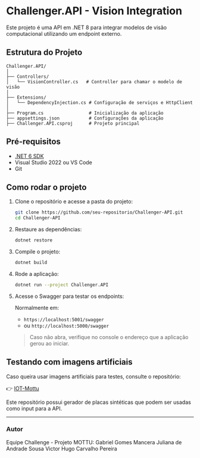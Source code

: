 # Challenger.API - Vision Integration

Este projeto é uma API em .NET 8 para integrar modelos de visão
computacional utilizando um endpoint externo.

## Estrutura do Projeto

    Challenger.API/
    │
    ├── Controllers/
    │   └── VisionController.cs   # Controller para chamar o modelo de visão
    │
    ├── Extensions/
    │   └── DependencyInjection.cs # Configuração de serviços e HttpClient
    │
    ├── Program.cs                 # Inicialização da aplicação
    ├── appsettings.json           # Configurações da aplicação
    ├── Challenger.API.csproj      # Projeto principal

## Pré-requisitos

-   [.NET 6 SDK](https://dotnet.microsoft.com/en-us/download/dotnet/6.0)
-   Visual Studio 2022 ou VS Code
-   Git

## Como rodar o projeto

1.  Clone o repositório e acesse a pasta do projeto:

    ``` bash
    git clone https://github.com/seu-repositorio/Challenger-API.git
    cd Challenger-API
    ```

2.  Restaure as dependências:

    ``` bash
    dotnet restore
    ```

3.  Compile o projeto:

    ``` bash
    dotnet build
    ```

4.  Rode a aplicação:

    ``` bash
    dotnet run --project Challenger.API
    ```

5.  Acesse o Swagger para testar os endpoints:

    Normalmente em:

    -   `https://localhost:5001/swagger`
    -   ou `http://localhost:5000/swagger`

    > Caso não abra, verifique no console o endereço que a aplicação
    > gerou ao iniciar.

## Testando com imagens artificiais

Caso queira usar imagens artificiais para testes, consulte o
repositório:

👉 [IOT-Mottu](https://github.com/Challenger-MOTTU/IOT-Mottu.git)

Este repositório possui gerador de placas sintéticas que podem ser
usadas como input para a API.

------------------------------------------------------------------------

### Autor

Equipe Challenge - Projeto MOTTU: 
Gabriel Gomes Mancera
Juliana de Andrade Sousa 
Victor Hugo Carvalho Pereira
